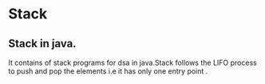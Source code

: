 # Stack
## Stack in java.

It contains of stack programs for dsa in java.Stack follows the LIFO process to push and pop the elements i.e it has only one entry point .
